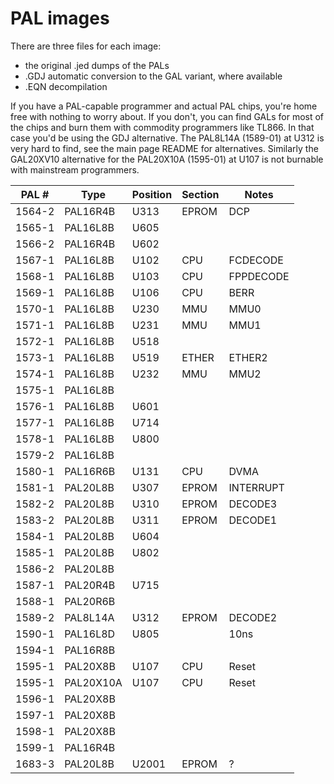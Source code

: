 # PAL images
There are three files for each image:
- the original .jed dumps of the PALs
- .GDJ automatic conversion to the GAL variant, where available
- .EQN decompilation

If you have a PAL-capable programmer and actual PAL chips, you're home free with nothing to worry about.
If you don't, you can find GALs for most of the chips and burn them with commodity programmers like TL866. In that case you'd be using the GDJ alternative.
The PAL8L14A (1589-01) at U312 is very hard to find, see the main page README for alternatives.
Similarly the GAL20XV10 alternative for the PAL20X10A (1595-01) at U107 is not burnable with mainstream programmers.

| PAL # | Type  | Position | Section | Notes |
|-------|------|----------|---------|-------|
| 1564-2 | PAL16R4B | U313 | EPROM | DCP |
| 1565-1 | PAL16L8B | U605 |  |  | 
| 1566-2 | PAL16R4B | U602 |  |  | 
| 1567-1 | PAL16L8B | U102 | CPU | FCDECODE | 
| 1568-1 | PAL16L8B | U103 | CPU | FPPDECODE |
| 1569-1 | PAL16L8B | U106 | CPU | BERR | 
| 1570-1 | PAL16L8B | U230 | MMU | MMU0 | 
| 1571-1 | PAL16L8B | U231 | MMU | MMU1 | 
| 1572-1 | PAL16L8B | U518 |  |  | 
| 1573-1 | PAL16L8B | U519 | ETHER | ETHER2 |
| 1574-1 | PAL16L8B | U232 | MMU | MMU2 | 
| 1575-1 | PAL16L8B |  |  |  |
| 1576-1 | PAL16L8B | U601 |  |  | 
| 1577-1 | PAL16L8B | U714 |  |  | 
| 1578-1 | PAL16L8B | U800 |  |  | 
| 1579-2 | PAL16L8B |  |  |  |
| 1580-1 | PAL16R6B | U131 | CPU | DVMA | 
| 1581-1 | PAL20L8B | U307 | EPROM | INTERRUPT |
| 1582-2 | PAL20L8B | U310 | EPROM | DECODE3 |
| 1583-2 | PAL20L8B | U311 | EPROM | DECODE1 |
| 1584-1 | PAL20L8B | U604 |  |  | 
| 1585-1 | PAL20L8B | U802 |  |  | 
| 1586-2 | PAL20L8B |  |  |  |
| 1587-1 | PAL20R4B | U715 |  |  | 
| 1588-1 | PAL20R6B |  |  |  |
| 1589-2 | PAL8L14A | U312 | EPROM | DECODE2 |
| 1590-1 | PAL16L8D | U805 |  | 10ns |
| 1594-1 | PAL16R8B |  |  |  |
| 1595-1 | PAL20X8B | U107 | CPU | Reset |
| 1595-1 | PAL20X10A | U107 | CPU | Reset |
| 1596-1 | PAL20X8B |  |  |  |
| 1597-1 | PAL20X8B |  |  |  |
| 1598-1 | PAL20X8B |  |  |  |
| 1599-1 | PAL16R4B |  |  |  |
| 1683-3 | PAL20L8B | U2001 | EPROM | ? |

